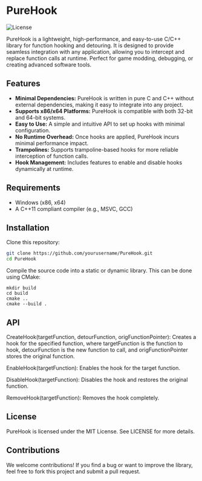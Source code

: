 # **PureHook**
![License](https://img.shields.io/badge/license-MIT-blue.svg)


PureHook is a lightweight, high-performance, and easy-to-use C/C++ library for function hooking and detouring. It is designed to provide seamless integration with any application, allowing you to intercept and replace function calls at runtime. Perfect for game modding, debugging, or creating advanced software tools.

## **Features**
- **Minimal Dependencies:** PureHook is written in pure C and C++ without external dependencies, making it easy to integrate into any project.
- **Supports x86/x64 Platforms:** PureHook is compatible with both 32-bit and 64-bit systems.
- **Easy to Use:** A simple and intuitive API to set up hooks with minimal configuration.
- **No Runtime Overhead:** Once hooks are applied, PureHook incurs minimal performance impact.
- **Trampolines:** Supports trampoline-based hooks for more reliable interception of function calls.
- **Hook Management:** Includes features to enable and disable hooks dynamically at runtime.

## **Requirements**
- Windows (x86, x64)
- A C++11 compliant compiler (e.g., MSVC, GCC)

## **Installation**
Clone this repository:
```bash
git clone https://github.com/yourusername/PureHook.git
cd PureHook
```
Compile the source code into a static or dynamic library. This can be done using CMake:
```
mkdir build
cd build
cmake ..
cmake --build .

```
## **API**
CreateHook(targetFunction, detourFunction, origFunctionPointer): Creates a hook for the specified function, where targetFunction is the function to hook, detourFunction is the new function to call, and origFunctionPointer stores the original function.

EnableHook(targetFunction): Enables the hook for the target function.

DisableHook(targetFunction): Disables the hook and restores the original function.

RemoveHook(targetFunction): Removes the hook completely.

## **License**
PureHook is licensed under the MIT License. See LICENSE for more details.

## **Contributions**
We welcome contributions! If you find a bug or want to improve the library, feel free to fork this project and submit a pull request.
